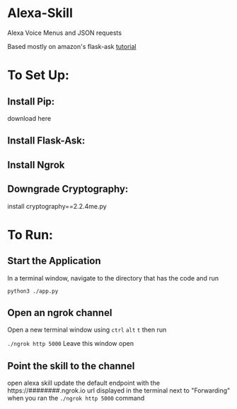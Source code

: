 # Alexa-Skill
Alexa Voice Menus and JSON requests

Based mostly on amazon's flask-ask [tutorial](https://developer.amazon.com/blogs/post/Tx14R0IYYGH3SKT/Flask-Ask:-A-New-Python-Framework-for-Rapid-Alexa-Skills-Kit-Development)


# To Set Up:
## Install Pip:
download here

## Install Flask-Ask:


## Install Ngrok

## Downgrade Cryptography:
install cryptography==2.2.4me.py



# To Run:
## Start the Application
In a terminal window, navigate to the directory that has the code and run

```python3 ./app.py```
## Open an ngrok channel
Open a new terminal window using `ctrl` `alt` `t`
then run

```./ngrok http 5000```
Leave this window open

## Point the skill to the channel
open alexa skill
update the default endpoint with the https://########.ngrok.io url displayed in the terminal next to "Forwarding" when you ran the `./ngrok http 5000` command
